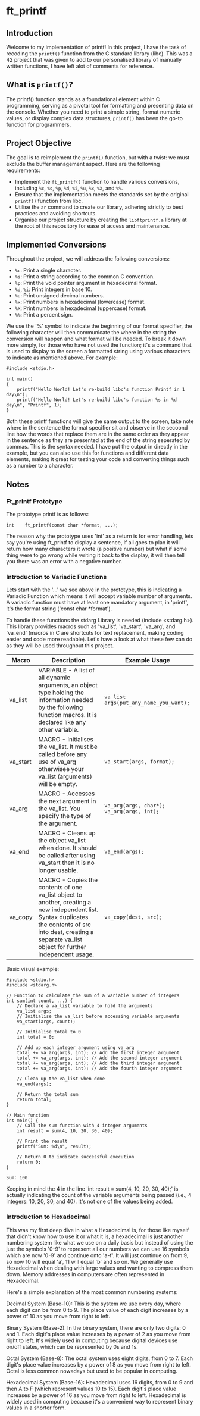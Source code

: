 # ft_printf

## Introduction

Welcome to my implementation of printf! In this project, I have the task of recoding the `printf()` function from the C standard library (libc). This was a 42 project that was given to add to our personalised library of manually written functions, I have left alot of comments for reference.

## What is `printf()`?

The printf() function stands as a foundational element within C programming, serving as a pivotal tool for formatting and presenting data on the console. Whether you need to print a simple string, format numeric values, or display complex data structures, `printf()` has been the go-to function for programmers.

## Project Objective

The goal is to reimplement the `printf()` function, but with a twist: we must exclude the buffer management aspect. Here are the following requirements:

- Implement the `ft_printf()` function to handle various conversions, including `%c`, `%s`, `%p`, `%d`, `%i`, `%u`, `%x`, `%X`, and `%%`.
- Ensure that the implementation meets the standards set by the original `printf()` function from libc.
- Utilise the `ar` command to create our library, adhering strictly to best practices and avoiding shortcuts.
- Organise our project structure by creating the `libftprintf.a` library at the root of this repository for ease of access and maintenance.

## Implemented Conversions

Throughout the project, we will address the following conversions:

- `%c`: Print a single character.
- `%s`: Print a string according to the common C convention.
- `%p`: Print the void pointer argument in hexadecimal format.
- `%d`, `%i`: Print integers in base 10.
- `%u`: Print unsigned decimal numbers.
- `%x`: Print numbers in hexadecimal (lowercase) format.
- `%X`: Print numbers in hexadecimal (uppercase) format.
- `%%`: Print a percent sign.

We use the '%' symbol to indicate the beginning of our format specifier, the following character will then communicate the where in the string the conversion will happen and what format will be needed. To break it down more simply, for those who have not used the function; it's a command that is used to display to the screen a formatted string using various characters to indicate as mentioned above. For example:

```
#include <stdio.h>

int main()
{
	printf("Hello World! Let's re-build libc's function Printf in 1 day\n");
	printf("Hello World! Let's re-build libc's function %s in %d day\n", "Printf", 1);
}
```

Both these printf functions will give the same output to the screen, take note where in the sentence the format specifier sit and observe in the secoond line how the words that replace them are in the same order as they appear in the sentence as they are presented at the end of the string seperated by commas. This is the syntax needed. I have put the output in directly in the example, but you can also use this for functions and different data elements, making it great for testing your code and converting things such as a number to a character. 

## Notes

### Ft_printf Prototype
 The prototype printf is as follows:

 ```
 int	ft_printf(const char *format, ...);

 ```

The reason why the prototype uses 'int' as a return is for error handling, lets say you're using ft_printf to display a sentence, if all goes to plan it will return how many characters it wrote (a positive number) but what if some thing were to go wrong while writing it back to the display, it will then tell you there was an error with a negative number.

### Introduction to Variadic Functions
Lets start with the '...' we see above in the prototype, this is indicating a Variadic Function which means it will accept variable number of arguments. A variadic function must have at least one mandatory argument, in 'printf', it's the format string ('const char *format'). 

To handle these functions the stdarg Library is needed (include <stdarg.h>). This library provides macros such as 'va_list', 'va_start', 'va_arg', and 'va_end' (macros in C are shortcuts for text replacement, making coding easier and code more readable). Let's have a look at what these few can do as they will be used throughout this project.

| Macro   | Description                                                                           | Example Usage                           |
|---------|---------------------------------------------------------------------------------------|-----------------------------------------|
| va_list | VARIABLE - A list of all dynamic arguments, an object type holding the information needed by the following function macros. It is declared like any other variable.        | `va_list args(put_any_name_you_want);`                         |
| va_start| MACRO - Initialises the va_list. It must be called before any use of va_arg otherwisee your va_list (arguments) will be empty.             | `va_start(args, format);`               |
| va_arg  | MACRO - Accesses the next argument in the va_list. You specify the type of the argument.       | `va_arg(args, char*);`<br>`va_arg(args, int);` |
| va_end  | MACRO - Cleans up the object va_list when done. It should be called after using va_start then it is no longer usable.             | `va_end(args);`                         |
| va_copy  | MACRO - Copies the contents of one va_list object to another, creating a new independent list. Syntax duplicates the contents of src into dest, creating a separate va_list object for further independent usage.            | `va_copy(dest, src);`                         |


Basic visual example:
```
#include <stdio.h>
#include <stdarg.h>

// Function to calculate the sum of a variable number of integers
int sum(int count, ...) {
    // Declare a va_list variable to hold the arguments
    va_list args;
    // Initialise the va_list before accessing variable arguments
    va_start(args, count);

    // Initialise total to 0
    int total = 0;
    
    // Add up each integer argument using va_arg
    total += va_arg(args, int); // Add the first integer argument
    total += va_arg(args, int); // Add the second integer argument
    total += va_arg(args, int); // Add the third integer argument
    total += va_arg(args, int); // Add the fourth integer argument

    // Clean up the va_list when done
    va_end(args);

    // Return the total sum
    return total;
}

// Main function
int main() {
    // Call the sum function with 4 integer arguments
    int result = sum(4, 10, 20, 30, 40);

    // Print the result
    printf("Sum: %d\n", result);

    // Return 0 to indicate successful execution
    return 0;
}
```
```
Sum: 100
```

Keeping in mind the 4 in the line 'int result = sum(4, 10, 20, 30, 40);' is actually indicating the count of the variable arguments being passed (i.e., 4 integers: 10, 20, 30, and 40). It's not one of the values being added.

### Introduction to Hexadecimal

This was my first deep dive in what a Hexadecimal is, for those like myself that didn't know how to use it or what it is, a hexadecimal is just another numbering system like what we use on a daily basis but instead of using the just the symbols '0-9' to represent all our numbers we can use 16 symbols which are now '0-9' and continue onto 'a-f'. It will just continue on from 9, so now 10 will equal 'a', 11 will equal 'b' and so on. We generally use Hexadecimal when dealing with large values and wanting to compress them down. Memory addresses in computers are often represented in Hexadecimal. 

Here's a simple explanation of the most common numbering systems:

Decimal System (Base-10): This is the system we use every day, where each digit can be from 0 to 9. The place value of each digit increases by a power of 10 as you move from right to left.

Binary System (Base-2): In the binary system, there are only two digits: 0 and 1. Each digit's place value increases by a power of 2 as you move from right to left. It's widely used in computing because digital devices use on/off states, which can be represented by 0s and 1s.

Octal System (Base-8): The octal system uses eight digits, from 0 to 7. Each digit's place value increases by a power of 8 as you move from right to left. Octal is less common nowadays but used to be popular in computing.

Hexadecimal System (Base-16): Hexadecimal uses 16 digits, from 0 to 9 and then A to F (which represent values 10 to 15). Each digit's place value increases by a power of 16 as you move from right to left. Hexadecimal is widely used in computing because it's a convenient way to represent binary values in a shorter form.



 
